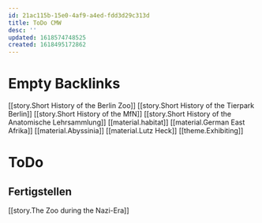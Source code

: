 ```yaml
---
id: 21ac115b-15e0-4af9-a4ed-fdd3d29c313d
title: ToDo CMW
desc: ''
updated: 1618574748525
created: 1618495172862
---
```


# Empty Backlinks

[[story.Short History of the Berlin Zoo]]
[[story.Short History of the Tierpark Berlin]]
[[story.Short History of the MfN]]
[[story.Short History of the Anatomische Lehrsammlung]]
[[material.habitat]]
[[material.German East Afrika]]
[[material.Abyssinia]]
[[material.Lutz Heck]]
[[theme.Exhibiting]]


# ToDo

## Fertigstellen

[[story.The Zoo during the Nazi-Era]]



